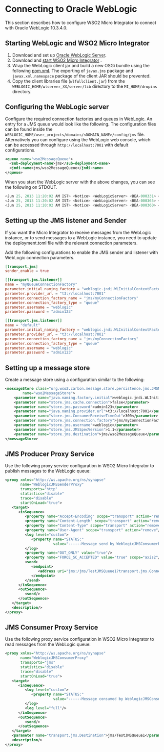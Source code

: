 # Connecting to Oracle WebLogic

This section describes how to configure WSO2 Micro Integrator to connect with Oracle WebLogic 10.3.4.0.

## Starting WebLogic and WSO2 Micro Integrator

1.  Download and set up [Oracle WebLogic Server](http://www.oracle.com/technetwork/middleware/weblogic/downloads/wls-main-097127.html).
2.  Download and [start WSO2 Micro Integrator]({{base_path}}/install-and-setup/install/running-the-mi) .
3.  Wrap the WebLogic client jar and build a new OSGi bundle using the following [pom.xml](https://svn.wso2.org/repos/wso2/scratch/lasantha/weblogic-wrapper/pom.xml). The exporting of `javax.jms` package and `javax.xml.namespace` package of the client JAR should be prevented.
4.  Copy the client libraries file (`wlfullclient.jar`) from the `WEBLOGIC_HOME/wlserver_XX/server/lib` directory to the `MI_HOME/dropins` directory.

## Configuring the WebLogic server

Configure the required connection factories and queues in WebLogic. An entry for a JMS queue would look like the following. The configuration
files can be found inside the `WEBLOGIC_HOME/user_projects/domains/<DOMAIN_NAME>/config/jms` file. Alternatively you can configure using the WebLogic web console, which can be accessed through `http://localhost:7001` with default configurations.

```xml
<queue name="wso2MessageQueue">
  <sub-deployment-name>jms</sub-deployment-name>
  <jndi-name>jms/wso2MessageQueue</jndi-name>
</queue>
```

When you start the WebLogic server with the above changes, you can see the following on STDOUT.

```java
<Jun 25, 2013 11:20:02 AM IST> <Notice> <WebLogicServer> <BEA-000331> <Started WebLogic Admin Server "AdminServer" for domain "wso2" running in Development Mode> 
<Jun 25, 2013 11:20:02 AM IST> <Notice> <WebLogicServer> <BEA-000365> <Server state changed to RUNNING> 
<Jun 25, 2013 11:20:02 AM IST> <Notice> <WebLogicServer> <BEA-000360> <Server started in RUNNING mode> 
```

## Setting up the JMS listener and Sender

If you want the Micro Integrator to receive messages from the WebLogic instance, or to send messages to a WebLogic instance, you need to update the deployment.toml file with the relevant connection parameters.

Add the following configurations to enable the JMS sender and listener with WebLogic connection parameters.
    
```toml
[transport.jms]
sender_enable = true

[[transport.jms.listener]]
name = "myQueueConnectionFactory"
parameter.initial_naming_factory = "weblogic.jndi.WLInitialContextFactory"
parameter.provider_url = "t3://localhost:7001"
parameter.connection_factory_name = "jms/myConnectionFactory"
parameter.connection_factory_type = "queue"
parameter.username = "weblogic"
parameter.password = "admin123"

[[transport.jms.listener]]
name = "default"
parameter.initial_naming_factory = "weblogic.jndi.WLInitialContextFactory"
parameter.provider_url = "t3://localhost:7001"
parameter.connection_factory_name = "jms/myConnectionFactory"
parameter.connection_factory_type = "queue"
parameter.username = "weblogic"
parameter.password = "admin123"
```

## Setting up a message store

Create a message store using a configuration similar to the following:

```xml
<messageStore class="org.wso2.carbon.message.store.persistence.jms.JMSMessageStore"
        name="wso2MessageStore">       
    <parameter name="java.naming.factory.initial">weblogic.jndi.WLInitialContextFactory</parameter>
    <parameter name="store.jms.cache.connection">false</parameter>
    <parameter name="store.jms.password">admin123</parameter>
    <parameter name="java.naming.provider.url">t3://localhost:7001</parameter>
    <parameter name="store.jms.ConsumerReceiveTimeOut">300</parameter>
    <parameter name="store.jms.connection.factory">jms/myConnectionFactory</parameter>
    <parameter name="store.jms.username">weblogic</parameter>
    <parameter name="store.jms.JMSSpecVersion">1.1</parameter>
    <parameter name="store.jms.destination">jms/wso2MessageQueue</parameter>
</messageStore>
```

## JMS Producer Proxy Service

Use the following proxy service configuration in WSO2 Micro Integrator to publish messages to the WebLogic queue:

```xml
<proxy xmlns="http://ws.apache.org/ns/synapse"
       name="WeblogicJMSSenderProxy"
       transports="http"
       statistics="disable"
       trace="disable"
       startOnLoad="true">
   <target>
      <inSequence>
         <property name="Accept-Encoding" scope="transport" action="remove"/>
         <property name="Content-Length" scope="transport" action="remove"/>
         <property name="Content-Type" scope="transport" action="remove"/>
         <property name="User-Agent" scope="transport" action="remove"/>
         <log level="custom">
            <property name="STATUS:"
                      value="------Message send by WeblogicJMSConsumerProxy--------"/>
         </log>
         <property name="OUT_ONLY" value="true"/>
         <property name="FORCE_SC_ACCEPTED" value="true" scope="axis2"/>
         <send>
            <endpoint>
               <address uri="jms:/jms/TestJMSQueue1?transport.jms.ConnectionFactoryJNDIName=jms/TestConnectionFactory1&amp;java.naming.factory.initial=weblogic.jndi.WLInitialContextFactory&amp;java.naming.provider.url=t3://localhost:7001&amp;transport.jms.DestinationType=queue"/>
            </endpoint>
         </send>
      </inSequence>
      <outSequence>
         <send/>
      </outSequence>
   </target>
   <description/>
</proxy>
```

## JMS Consumer Proxy Service

Use the following proxy service configuration in WSO2 Micro Integrator to read messages from the WebLogic queue:

```xml
<proxy xmlns="http://ws.apache.org/ns/synapse"
       name="WeblogicJMSConsumerProxy"
       transports="jms"
       statistics="disable"
       trace="disable"
       startOnLoad="true">
   <target>
      <inSequence>
         <log level="custom">
            <property name="STATUS:"
                      value="------Message consumed by WeblogicJMSConsumerProxy--------"/>
         </log>
         <log level="full"/>
      </inSequence>
      <outSequence>
         <send/>
      </outSequence>
   </target>
   <parameter name="transport.jms.Destination">jms/TestJMSQueue1</parameter>
   <description/>
</proxy>
```